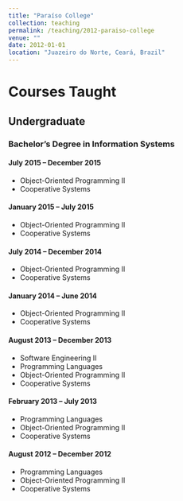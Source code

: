 ```yaml
---
title: "Paraíso College"
collection: teaching
permalink: /teaching/2012-paraiso-college
venue: ""
date: 2012-01-01
location: "Juazeiro do Norte, Ceará, Brazil"
---
```


# Courses Taught

## Undergraduate

### Bachelor’s Degree in Information Systems

#### July 2015 – December 2015
* Object-Oriented Programming II
* Cooperative Systems

#### January 2015 – July 2015
* Object-Oriented Programming II
* Cooperative Systems

#### July 2014 – December 2014
* Object-Oriented Programming II
* Cooperative Systems

#### January 2014 – June 2014
* Object-Oriented Programming II
* Cooperative Systems

#### August 2013 – December 2013
* Software Engineering II
* Programming Languages
* Object-Oriented Programming II
* Cooperative Systems

#### February 2013 – July 2013
* Programming Languages
* Object-Oriented Programming II
* Cooperative Systems

#### August 2012 – December 2012
* Programming Languages
* Object-Oriented Programming II
* Cooperative Systems
